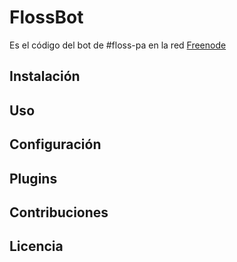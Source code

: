 # FlossBot
Es el código del bot de #floss-pa en la red [Freenode](http://freenode.net/)
## Instalación

## Uso

## Configuración

## Plugins

## Contribuciones

## Licencia
